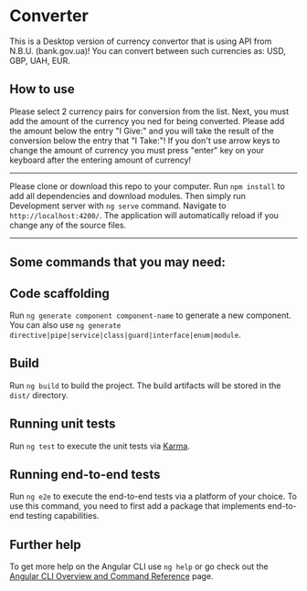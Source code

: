 # Converter
This is a Desktop version of currency convertor that is using API from N.B.U. (bank.gov.ua)!
You can convert between such currencies as: USD, GBP, UAH, EUR.

## How to use
Please select 2 currency pairs for conversion from the list. Next, you must add the amount of the currency you ned for being converted.
Please add the amount below the entry "I Give:" and you will take the result of the conversion below the entry that "I Take:"!
If you don't use arrow keys to change the amount of currency you must press "enter" key on your keyboard after the entering amount of currency!
***
Please clone or download this repo to your computer.
Run `npm install` to add all dependencies and download modules.
Then simply run Development server with `ng serve` command. Navigate to `http://localhost:4200/`. The application will automatically reload if you change any of the source files.
***
## Some commands that you may need:
## Code scaffolding

Run `ng generate component component-name` to generate a new component. You can also use `ng generate directive|pipe|service|class|guard|interface|enum|module`.

## Build

Run `ng build` to build the project. The build artifacts will be stored in the `dist/` directory.

## Running unit tests

Run `ng test` to execute the unit tests via [Karma](https://karma-runner.github.io).

## Running end-to-end tests

Run `ng e2e` to execute the end-to-end tests via a platform of your choice. To use this command, you need to first add a package that implements end-to-end testing capabilities.

## Further help

To get more help on the Angular CLI use `ng help` or go check out the [Angular CLI Overview and Command Reference](https://angular.io/cli) page.
